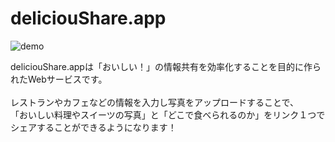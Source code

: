 # deliciouShare.app

![demo](https://user-images.githubusercontent.com/97862228/200209042-674a7074-f31c-4700-9c88-d001ee154c94.gif)

deliciouShare.appは「おいしい！」の情報共有を効率化することを目的に作られたWebサービスです。 <br />
<br />
レストランやカフェなどの情報を入力し写真をアップロードすることで、<br />
「おいしい料理やスイーツの写真」と「どこで食べられるのか」をリンク１つでシェアすることができるようになります！
